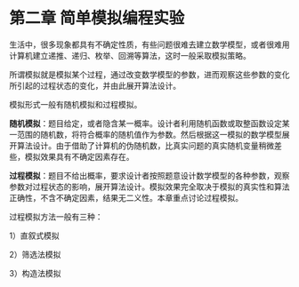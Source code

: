 # 第二章 简单模拟编程实验

生活中，很多现象都具有不确定性质，有些问题很难去建立数学模型，或者很难用计算机建立递推、递归、枚举、回溯等算法，这时一般采取模拟策略。  

所谓模拟就是模拟某个过程，通过改变数学模型的参数，进而观察这些参数的变化所引起的过程状态的变化，并由此展开算法设计。

模拟形式一般有随机模拟和过程模拟。  

**随机模拟**：题目给定，或者隐含某一概率。设计者利用随机函数或取整函数设定某一范围的随机数，将符合概率的随机值作为参数。然后根据这一模拟的数学模型展开算法设计。由于借助了计算机的伪随机数，比真实问题的真实随机变量稍微差些，模拟效果具有不确定因素存在。

**过程模拟**：题目不给出概率，要求设计者按照题意设计数学模型的各种参数，观察参数对过程状态的影响，展开算法设计。模拟效果完全取决于模拟的真实性和算法正确性，不含不确定因素，结果无二义性。本章重点讨论过程模拟。

过程模拟方法一般有三种：  

1）直叙式模拟  

2）筛选法模拟  

3）构造法模拟  

